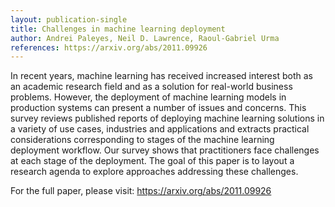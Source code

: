 ```yaml
---
layout: publication-single
title: Challenges in machine learning deployment
author: Andrei Paleyes, Neil D. Lawrence, Raoul-Gabriel Urma
references: https://arxiv.org/abs/2011.09926
---
```

In recent years, machine learning has received increased interest both as an academic research field and as a solution for real-world business problems. However, the deployment of machine learning models in production systems can present a number of issues and concerns. This survey reviews published reports of deploying machine learning solutions in a variety of use cases, industries and applications and extracts practical considerations corresponding to stages of the machine learning deployment workflow. Our survey shows that practitioners face challenges at each stage of the deployment. The goal of this paper is to layout a research agenda to explore approaches addressing these challenges.

For the full paper, please visit: <https://arxiv.org/abs/2011.09926>